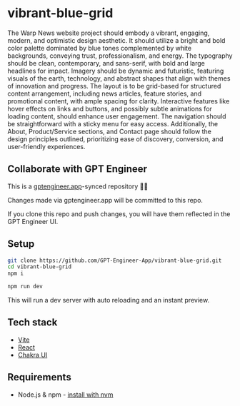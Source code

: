 # vibrant-blue-grid

The Warp News website project should embody a vibrant, engaging, modern, and optimistic design aesthetic. It should utilize a bright and bold color palette dominated by blue tones complemented by white backgrounds, conveying trust, professionalism, and energy. The typography should be clean, contemporary, and sans-serif, with bold and large headlines for impact. Imagery should be dynamic and futuristic, featuring visuals of the earth, technology, and abstract shapes that align with themes of innovation and progress. The layout is to be grid-based for structured content arrangement, including news articles, feature stories, and promotional content, with ample spacing for clarity. Interactive features like hover effects on links and buttons, and possibly subtle animations for loading content, should enhance user engagement. The navigation should be straightforward with a sticky menu for easy access. Additionally, the About, Product/Service sections, and Contact page should follow the design principles outlined, prioritizing ease of discovery, conversion, and user-friendly experiences.

## Collaborate with GPT Engineer

This is a [gptengineer.app](https://gptengineer.app)-synced repository 🌟🤖

Changes made via gptengineer.app will be committed to this repo.

If you clone this repo and push changes, you will have them reflected in the GPT Engineer UI.

## Setup

```sh
git clone https://github.com/GPT-Engineer-App/vibrant-blue-grid.git
cd vibrant-blue-grid
npm i
```

```sh
npm run dev
```

This will run a dev server with auto reloading and an instant preview.

## Tech stack

- [Vite](https://vitejs.dev/)
- [React](https://react.dev/)
- [Chakra UI](https://chakra-ui.com/)

## Requirements

- Node.js & npm - [install with nvm](https://github.com/nvm-sh/nvm#installing-and-updating)
